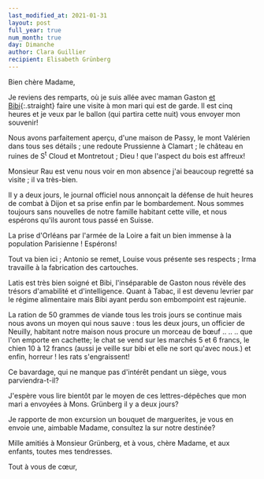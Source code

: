 ```yaml
---
last_modified_at: 2021-01-31
layout: post
full_year: true
num_month: true
day: Dimanche
author: Clara Guillier
recipient: Elisabeth Grünberg
---
```


Bien chère Madame,

Je reviens des remparts, où je suis allée avec maman Gaston
<ins>et Bibi</ins>{:.straight} faire une visite à mon mari qui est de
garde.
Il est cinq heures et je veux par le ballon (qui partira cette nuit) vous
envoyer mon souvenir!

Nous avons parfaitement aperçu, d'une maison de Passy, le mont Valérien dans
tous ses détails ; une redoute Prussienne à Clamart ; le château en ruines de
S<sup>t</sup> Cloud et Montretout ; Dieu ! que l'aspect du bois est affreux!

Monsieur Rau est venu nous voir en mon absence j'ai beaucoup regretté sa
visite ; il va très-bien.

Il y a deux jours, le journal officiel nous annonçait la défense de huit heures
de combat à Dijon et sa prise enfin par le bombardement.
Nous sommes toujours sans nouvelles de notre famille habitant cette ville, et
nous espérons qu'ils auront tous passé en Suisse.

La prise d'Orléans par l'armée de la Loire a fait un bien immense à la
population Parisienne ! Espérons!

Tout va bien ici ; Antonio se remet, Louise vous présente ses respects ; Irma
travaille à la fabrication des cartouches.

Latis est très bien soigné et Bibi, l'inséparable de Gaston nous révèle des
trésors d'amabilité et d'intelligence.
Quant à Tabac, il est devenu levrier par le régime alimentaire mais Bibi ayant
perdu son embompoint est rajeunie.

La ration de 50 grammes de viande tous les trois jours se continue mais nous
avons un moyen qui nous sauve : tous les deux jours, un officier de Neuilly,
habitant notre maison nous procure un morceau de bœuf .. .. .. que l'on emporte
en cachette;
le chat se vend sur les marchés 5 et 6 francs, le chien 10 à 12 francs (aussi
je veille sur bibi et elle ne sort qu'avec nous.) et enfin, horreur ! les rats
s'engraissent!

Ce bavardage, qui ne manque pas d'intérêt pendant un siège, vous parviendra-t-il?

J'espère vous lire bientôt par le moyen de ces lettres-dépêches que mon mari
a envoyées à Mons. Grünberg il y a deux jours?

Je rapporte de mon excursion un bouquet de marguerites, je vous en envoie une,
aimbable Madame, consultez la sur notre destinée?

Mille amitiés à Monsieur Grünberg, et à vous, chère Madame, et aux enfants,
toutes mes tendresses.

Tout à vous de cœur,
